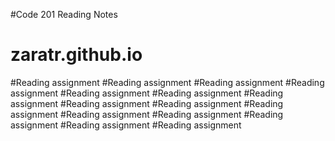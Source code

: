 #Code 201 Reading Notes
# zaratr.github.io
#Reading assignment
#Reading assignment
#Reading assignment
#Reading assignment
#Reading assignment
#Reading assignment
#Reading assignment
#Reading assignment
#Reading assignment
#Reading assignment
#Reading assignment
#Reading assignment
#Reading assignment
#Reading assignment
#Reading assignment
